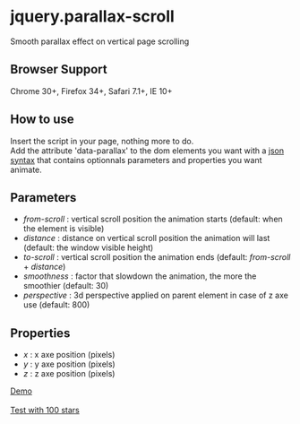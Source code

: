 # jquery.parallax-scroll
Smooth parallax effect on vertical page scrolling

<h2>Browser Support</h2>
Chrome 30+, Firefox 34+, Safari 7.1+, IE 10+

<h2>How to use</h2>
Insert the script in your page, nothing more to do.<br/>
Add the attribute 'data-parallax' to the dom elements you want with a <a href="http://en.wikipedia.org/wiki/JSON#Data_types.2C_syntax_and_example" target="_blank">json syntax</a> that contains optionnals parameters and properties you want animate.

<h2>Parameters</h2>
<ul>
	<li><em>from-scroll</em> : vertical scroll position the animation starts (default: when the element is visible)</li>
	<li><em>distance</em> : distance on vertical scroll position the animation will last (default: the window visible height)</li>
	<li><em>to-scroll</em> : vertical scroll position the animation ends (default: <em>from-scroll</em> + <em>distance</em>)</li>
	<li><em>smoothness</em> : factor that slowdown the animation, the more the smoothier (default: 30)</li>
	<li><em>perspective</em> : 3d perspective applied on parent element in case of z axe use (default: 800)</li>
</ul>

<h2>Properties</h2>
<ul>
	<li><em>x</em> : x axe position (pixels)</li>
	<li><em>y</em> : y axe position (pixels)</li>
	<li><em>z</em> : z axe position (pixels)</li>
</ul>

<a href="http://free.matthieu.com/jquery.parallax-scroll/demo.html" target="_blank">Demo</a><br/><br/>
<a href="http://free.matthieu.com/jquery.parallax-scroll/stars.html" target="_blank">Test with 100 stars</a>